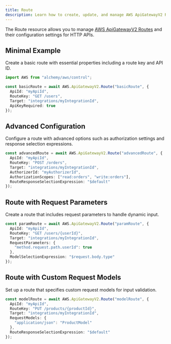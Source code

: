 ```yaml
---
title: Route
description: Learn how to create, update, and manage AWS ApiGatewayV2 Routes using Alchemy Cloud Control.
---
```



The Route resource allows you to manage [AWS ApiGatewayV2 Routes](https://docs.aws.amazon.com/apigatewayv2/latest/userguide/) and their configuration settings for HTTP APIs.

## Minimal Example

Create a basic route with essential properties including a route key and API ID.

```ts
import AWS from "alchemy/aws/control";

const basicRoute = await AWS.ApiGatewayV2.Route("basicRoute", {
  ApiId: "myApiId",
  RouteKey: "GET /users",
  Target: "integrations/myIntegrationId",
  ApiKeyRequired: true
});
```

## Advanced Configuration

Configure a route with advanced options such as authorization settings and response selection expressions.

```ts
const advancedRoute = await AWS.ApiGatewayV2.Route("advancedRoute", {
  ApiId: "myApiId",
  RouteKey: "POST /orders",
  Target: "integrations/myIntegrationId",
  AuthorizerId: "myAuthorizerId",
  AuthorizationScopes: ["read:orders", "write:orders"],
  RouteResponseSelectionExpression: "$default"
});
```

## Route with Request Parameters

Create a route that includes request parameters to handle dynamic input.

```ts
const paramRoute = await AWS.ApiGatewayV2.Route("paramRoute", {
  ApiId: "myApiId",
  RouteKey: "GET /users/{userId}",
  Target: "integrations/myIntegrationId",
  RequestParameters: {
    "method.request.path.userId": true
  },
  ModelSelectionExpression: "$request.body.type"
});
```

## Route with Custom Request Models

Set up a route that specifies custom request models for input validation.

```ts
const modelRoute = await AWS.ApiGatewayV2.Route("modelRoute", {
  ApiId: "myApiId",
  RouteKey: "PUT /products/{productId}",
  Target: "integrations/myIntegrationId",
  RequestModels: {
    "application/json": "ProductModel"
  },
  RouteResponseSelectionExpression: "$default"
});
```
